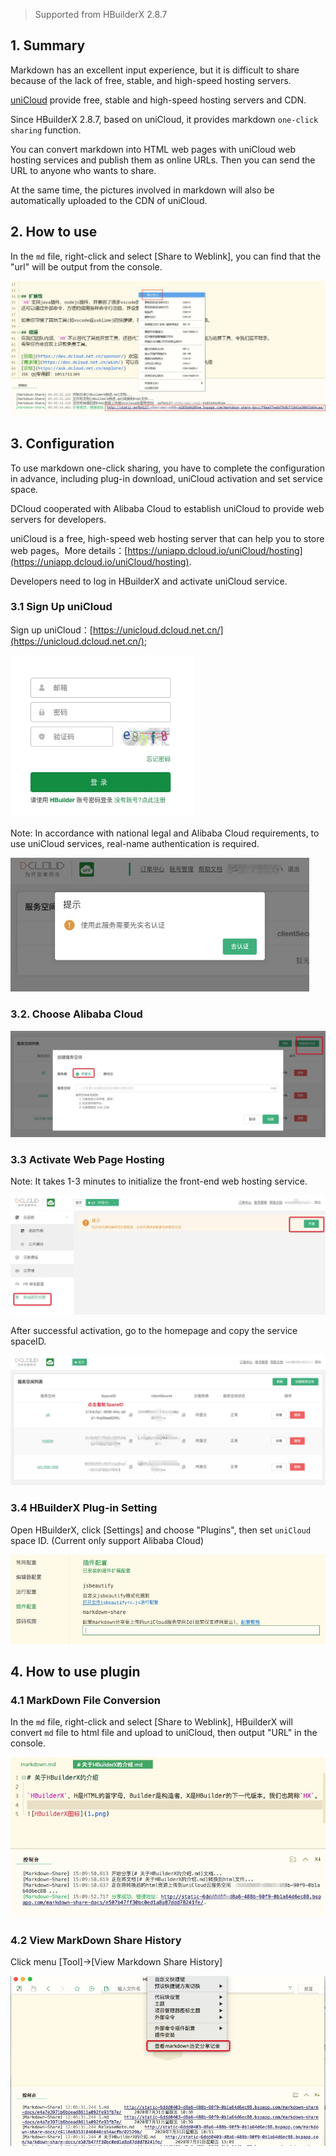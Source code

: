 > Supported from HBuilderX 2.8.7

## 1. Summary

Markdown has an excellent input experience, but it is difficult to share because of the lack of free, stable, and high-speed hosting servers.

[uniCloud](https://unicloud.dcloud.net.cn/) provide free, stable and high-speed hosting servers and CDN.

Since HBuilderX 2.8.7, based on uniCloud, it provides markdown `one-click sharing` function.

You can convert markdown into HTML web pages with uniCloud web hosting services and publish them as online URLs. Then you can send the URL to anyone who wants to share.

At the same time, the pictures involved in markdown will also be automatically uploaded to the CDN of uniCloud.

## 2. How to use

In the `md` file, right-click and select [Share to Weblink], you can find that the "url" will be output from the console.

<img src="/static/snapshots/tutorial/markdown_share_1.jpeg" style="zoom:65%" />


## 3. Configuration

To use markdown one-click sharing, you have to complete the configuration in advance, including plug-in download, uniCloud activation and set service space.
 
DCloud cooperated with Alibaba Cloud to establish uniCloud to provide web servers for developers.

uniCloud is a free, high-speed web hosting server that can help you to store web pages。More details：[https://uniapp.dcloud.io/uniCloud/hosting](https://uniapp.dcloud.io/uniCloud/hosting).

Developers need to log in HBuilderX and activate uniCloud service.

### 3.1 Sign Up uniCloud

Sign up uniCloud：[https://unicloud.dcloud.net.cn/](https://unicloud.dcloud.net.cn/); 

<img src="/static/snapshots/tutorial/markdown_share_2.jpeg" style="zoom:80%" />

Note: In accordance with national legal and Alibaba Cloud requirements, to use uniCloud services, real-name authentication is required.

<img src="/static/snapshots/tutorial/markdown_share_3.jpeg" style="zoom:80%" />


### 3.2.  Choose Alibaba Cloud

<img src="/static/snapshots/tutorial/markdown_share_4.jpeg" style="zoom:65%" />

### 3.3  Activate Web Page Hosting

Note: It takes 1-3 minutes to initialize the front-end web hosting service.

<img src="/static/snapshots/tutorial/markdown_share_5.jpeg" style="zoom:65%" />

After successful activation, go to the homepage and copy the service spaceID.

<img src="/static/snapshots/tutorial/markdown_share_6.jpeg" style="zoom:65%" />

### 3.4 HBuilderX Plug-in Setting

Open HBuilderX, click [Settings] and choose "Plugins", then set `uniCloud` space ID. (Current only support Alibaba Cloud)

<img src="/static/snapshots/tutorial/markdown_share_7.jpeg" style="zoom:80%" />


## 4. How to use plugin

### 4.1 MarkDown File Conversion

In the `md` file, right-click and select [Share to Weblink], HBuilderX will convert `md` file to html file and upload to uniCloud, then output "URL" in the console.

<img src="/static/snapshots/tutorial/markdown_share_8.jpeg" style="zoom:80%" />

### 4.2 View MarkDown Share History

Click menu [Tool]->[View Markdown Share History]

<img src="/static/snapshots/tutorial/markdown_share_9.jpeg" style="zoom:80%" />
